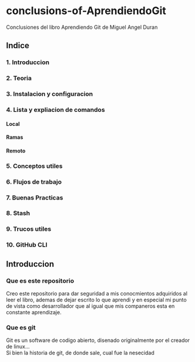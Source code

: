 # conclusions-of-AprendiendoGit
Conclusiones del libro Aprendiendo Git de Miguel Angel Duran

## Indice

### 1. Introduccion
### 2. Teoria
### 3. Instalacion y configuracion
### 4. Lista y expliacion de comandos
#### Local
#### Ramas
#### Remoto
### 5. Conceptos utiles
### 6. Flujos de trabajo
### 7. Buenas Practicas
### 8. Stash
### 9. Trucos utiles
### 10. GitHub CLI

## Introduccion
### Que es este repositorio
Creo este repositorio para dar seguridad a mis conocmientos adquiridos al leer el libro, ademas de dejar escrito lo que aprendi y en especial mi punto de vista como desarrollador que al igual que mis companeros esta en constante aprendizaje.

### Que es git
Git es un software de codigo abierto, disenado originalmente por el creador de linux...<br>
Si bien la historia de git, de donde sale, cual fue la nesecidad


